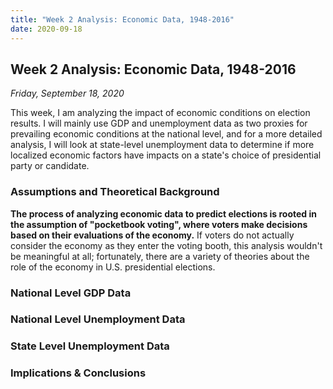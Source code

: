 ```yaml
---
title: "Week 2 Analysis: Economic Data, 1948-2016"
date: 2020-09-18
---
```

## Week 2 Analysis: Economic Data, 1948-2016
*Friday, September 18, 2020*

This week, I am analyzing the impact of economic conditions on election results. I will mainly use GDP and unemployment data as two proxies for prevailing economic conditions at the national level, and for a more detailed analysis, I will look at state-level unemployment data to determine if more localized economic factors have impacts on a state's choice of presidential party or candidate.

### Assumptions and Theoretical Background
**The process of analyzing economic data to predict elections is rooted in the assumption of "pocketbook voting", where voters make decisions based on their evaluations of the economy.** If voters do not actually consider the economy as they enter the voting booth, this analysis wouldn't be meaningful at all; fortunately, there are a variety of theories about the role of the economy in U.S. presidential elections. 

### National Level GDP Data

### National Level Unemployment Data

### State Level Unemployment Data

### Implications & Conclusions
